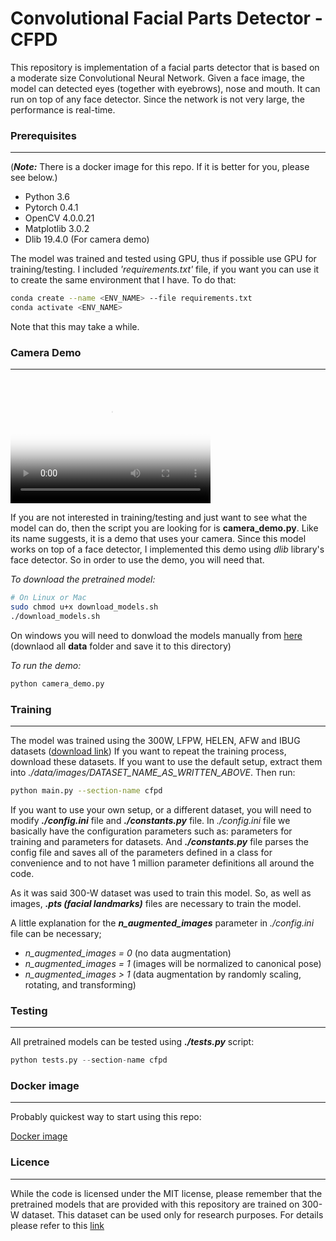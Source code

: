 # **C**onvolutional **F**acial **P**arts **D**etector - CFPD
This repository is implementation of a facial parts detector
that is based on a moderate size Convolutional Neural Network.
Given a face image, the model can detected eyes (together with
eyebrows), nose and mouth. It can run on top of any face 
detector. Since the network is not very large, the performance
is real-time.


### Prerequisites

---
(***Note:*** There is a docker image for this repo. If it is
better for you, please see below.)
* Python 3.6
* Pytorch 0.4.1
* OpenCV 4.0.0.21
* Matplotlib 3.0.2
* Dlib 19.4.0 (For camera demo)

The model was trained and tested using GPU, thus if possible
use GPU for training/testing. I included *'requirements.txt'*
file, if you want you can use it to create the same environment
that I have. To do that:

```bash
conda create --name <ENV_NAME> --file requirements.txt
conda activate <ENV_NAME>
```
Note that this may take a while.

### Camera Demo

---
<video src="output.avi" poster="poster.jpg" width="320" height="200" controls preload></video>

If you are not interested in training/testing and just want
to see what the model can do, then the script you are looking
for is **camera_demo.py**. Like its name suggests, it is a
demo that uses your camera. Since this model works on top of
a face detector, I implemented this demo using *dlib* library's
face detector. So in order to use the demo, you will need that.

*To download the pretrained model:*
```bash
# On Linux or Mac
sudo chmod u+x download_models.sh
./download_models.sh
```
On windows you will need to donwload the models manually from [here](https://1drv.ms/f/s!AjmsnJ7wS5KLgoVAyAaiR6HI2_YQkA)
(downlaod all **data** folder and save it to this directory)
 
*To run the demo:*
```python
python camera_demo.py
```

### Training

---
The model was trained using the 300W, LFPW, HELEN, AFW and 
IBUG datasets ([download link](https://ibug.doc.ic.ac.uk/resources/facial-point-annotations/)) 
If you want to repeat the training process, download these
datasets. If you want to use the default setup, extract them 
into *./data/images/DATASET_NAME_AS_WRITTEN_ABOVE*. Then run:

```bash
python main.py --section-name cfpd
```

If you want to use your own setup, or a different dataset, 
you will need to modify ***./config.ini*** file and ***./constants.py***
file. In *./config.ini* file we basically have the configuration
parameters such as: parameters for training and parameters for
datasets. And ***./constants.py*** file parses the config file
and saves all of the parameters defined in a class for convenience
and to not have 1 million parameter definitions all around the code.

As it was said 300-W dataset was used to train this model.
So, as well as images, ***.pts (facial landmarks)*** files
are necessary to train the model.

A little explanation for the ***n_augmented_images*** parameter
in *./config.ini* file can be necessary;

* *n_augmented_images = 0* (no data augmentation)
* *n_augmented_images = 1* (images will be normalized to canonical pose) 
* *n_augmented_images > 1* (data augmentation by randomly scaling, rotating, and transforming)


### Testing

---
All pretrained models can be tested using ***./tests.py***
script:

```python
python tests.py --section-name cfpd
```
### Docker image

---
Probably quickest way to start using this repo:

[Docker image](https://cloud.docker.com/u/kivancyuksel/repository/docker/kivancyuksel/alluneed)

### Licence

---
While the code is licensed under the MIT license, 
please remember that the pretrained models that are provided
with this repository are trained on 300-W dataset. This
dataset can be used only for research purposes. For details
please refer to this [link](https://ibug.doc.ic.ac.uk/resources/facial-point-annotations/)